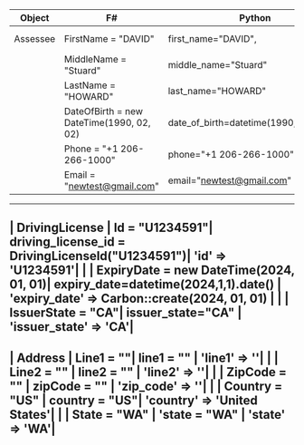 


| Object | F# | Python | PHP |
---- | ---- | ---- | ----
| Assessee        | FirstName = "DAVID"| first_name="DAVID",| 'first_name' => 'DAVID'|
|                 | MiddleName = "Stuard"| middle_name="Stuard" | 'middle_name' => 'Stuard'|
|                 | LastName = "HOWARD" | last_name="HOWARD" | 'last_name' => 'HOWARD'|
|                 | DateOfBirth = new DateTime(1990, 02, 02) | date_of_birth=datetime(1990,2,2).date() | 'date_of_birth' => Carbon::create(1990, 02, 02)|
|                 | Phone = "+1 206-266-1000" | phone="+1 206-266-1000" | 'phone' => '+1 206-266-1000'|
|                 | Email = "newtest@gmail.com" | email="newtest@gmail.com" | 'email' => 'newtest@gmail.com'|
---
| DrivingLicense  | Id = "U1234591"| driving_license_id = DrivingLicenseId("U1234591")|  'id' => 'U1234591'|
|                 | ExpiryDate = new DateTime(2024, 01, 01)| expiry_date=datetime(2024,1,1).date() | 'expiry_date' => Carbon::create(2024, 01, 01) |
|                 | IssuerState = "CA"| issuer_state="CA" | 'issuer_state' => 'CA'|
---
| Address         | Line1 = ""| line1 = "" | 'line1' => ''|
|                 | Line2 = "" | line2 = "" | 'line2' => ''|
|                 | ZipCode = "" | zipCode = ""  | 'zip_code' => ''|
|                 | Country = "US" | country = "US"| 'country' => 'United States'|
|                 | State = "WA" | 'state = "WA"  | 'state' => 'WA'|
---